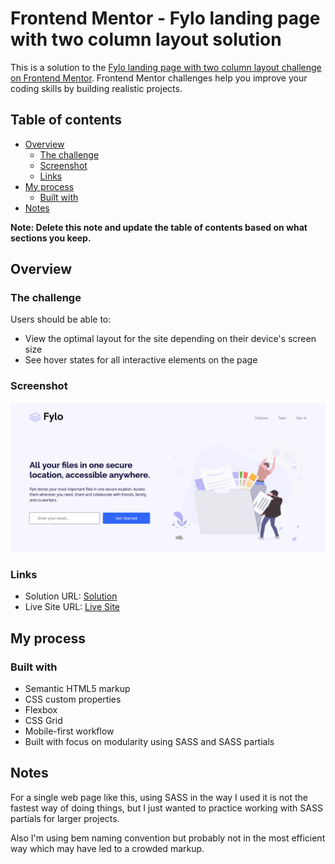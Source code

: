 # Frontend Mentor - Fylo landing page with two column layout solution

This is a solution to the [Fylo landing page with two column layout challenge on Frontend Mentor](https://www.frontendmentor.io/challenges/fylo-landing-page-with-two-column-layout-5ca5ef041e82137ec91a50f5). Frontend Mentor challenges help you improve your coding skills by building realistic projects.

## Table of contents

-   [Overview](#overview)
    -   [The challenge](#the-challenge)
    -   [Screenshot](#screenshot)
    -   [Links](#links)
-   [My process](#my-process)
    -   [Built with](#built-with)
-   [Notes](#notes)

**Note: Delete this note and update the table of contents based on what sections you keep.**

## Overview

### The challenge

Users should be able to:

-   View the optimal layout for the site depending on their device's screen size
-   See hover states for all interactive elements on the page

### Screenshot

![Website's Hero Section](./screenshot.png)

### Links

-   Solution URL: [Solution](.)
-   Live Site URL: [Live Site](./index.html)

## My process

### Built with

-   Semantic HTML5 markup
-   CSS custom properties
-   Flexbox
-   CSS Grid
-   Mobile-first workflow
-   Built with focus on modularity using SASS and SASS partials

## Notes

For a single web page like this, using SASS in the way I used it is not the fastest way of doing things, but I just wanted to practice working with SASS partials for larger projects.

Also I'm using bem naming convention but probably not in the most efficient way which may have led to a crowded markup.
